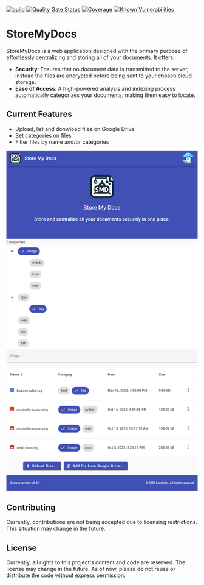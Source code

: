 [![build](https://github.com/Musholic/StoreMyDocs/actions/workflows/build.yml/badge.svg)](https://github.com/Musholic/StoreMyDocs/actions/workflows/build.yml)
[![Quality Gate Status](https://sonarcloud.io/api/project_badges/measure?project=Musholic_StoreMyDocs&metric=alert_status)](https://sonarcloud.io/summary/new_code?id=Musholic_StoreMyDocs)
[![Coverage](https://sonarcloud.io/api/project_badges/measure?project=Musholic_StoreMyDocs&metric=coverage)](https://sonarcloud.io/summary/new_code?id=Musholic_StoreMyDocs)
[![Known Vulnerabilities](https://snyk.io/test/github/Musholic/StoreMyDocs/badge.svg)](https://snyk.io/test/github/Musholic/StoreMyDocs)

# StoreMyDocs

StoreMyDocs is a web application designed with the primary purpose of effortlessly centralizing and storing all of your documents. It offers:

* **Security**: Ensures that no document data is transmitted to the server, instead the files are encrypted before being sent to your chosen cloud storage.
* **Ease of Access**: A high-powered analysis and indexing process automatically categorizes your documents, making them easy to locate.

## Current Features

* Upload, list and donwload files on Google Drive
* Set categories on files
* Filter files by name and/or categories

![Preview](./features_preview.png)

## Contributing

Currently, contributions are not being accepted due to licensing restrictions. This situation may change in the future.

## License

Currently, all rights to this project's content and code are reserved.
The license may change in the future.
As of now, please do not reuse or distribute the code without express permission.
